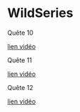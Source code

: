 # WildSeries

Quête 10

[lien vidéo](https://www.loom.com/share/f5beb15a23a041db886d5ee0a9377877)

Quête 11

[lien vidéo](https://www.loom.com/share/e20ce396cdd742d58103d0c97fedfeeb)

Quête 12

[lien vidéo](https://www.loom.com/share/75c97d1e5c2946ca96776d5e880650fc)
